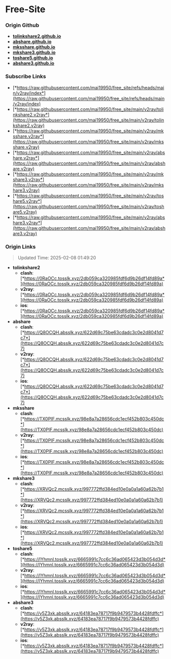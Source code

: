 # Free-Site

### Origin Github

- [**tolinkshare2.github.io**](https://github.com/tolinkshare2/tolinkshare2.github.io)
- [**abshare.github.io**](https://github.com/abshare/abshare.github.io)
- [**mksshare.github.io**](https://github.com/mksshare/mksshare.github.io)
- [**mkshare3.github.io**](https://github.com/mkshare3/mkshare3.github.io)
- [**toshare5.github.io**](https://github.com/toshare5/toshare5.github.io)
- [**abshare3.github.io**](https://github.com/abshare3/abshare3.github.io)

### Subscribe Links

- [*https://raw.githubusercontent.com/mai19950/free_site/refs/heads/main/v2ray/index*](https://raw.githubusercontent.com/mai19950/free_site/refs/heads/main/v2ray/index)
- [*https://raw.githubusercontent.com/mai19950/free_site/main/v2ray/tolinkshare2.v2ray*](https://raw.githubusercontent.com/mai19950/free_site/main/v2ray/tolinkshare2.v2ray)
- [*https://raw.githubusercontent.com/mai19950/free_site/main/v2ray/mksshare.v2ray*](https://raw.githubusercontent.com/mai19950/free_site/main/v2ray/mksshare.v2ray)
- [*https://raw.githubusercontent.com/mai19950/free_site/main/v2ray/abshare.v2ray*](https://raw.githubusercontent.com/mai19950/free_site/main/v2ray/abshare.v2ray)
- [*https://raw.githubusercontent.com/mai19950/free_site/main/v2ray/mkshare3.v2ray*](https://raw.githubusercontent.com/mai19950/free_site/main/v2ray/mkshare3.v2ray)
- [*https://raw.githubusercontent.com/mai19950/free_site/main/v2ray/toshare5.v2ray*](https://raw.githubusercontent.com/mai19950/free_site/main/v2ray/toshare5.v2ray)
- [*https://raw.githubusercontent.com/mai19950/free_site/main/v2ray/abshare3.v2ray*](https://raw.githubusercontent.com/mai19950/free_site/main/v2ray/abshare3.v2ray)

### Origin Links

> Updated Time: 2025-02-08 01:49:20

- **tolinkshare2**
  - **clash**: [*https://0RaOCc.tosslk.xyz/2db059ca320985fdf6d9b26df14fd89a*](https://0RaOCc.tosslk.xyz/2db059ca320985fdf6d9b26df14fd89a)
  - **v2ray**: [*https://0RaOCc.tosslk.xyz/2db059ca320985fdf6d9b26df14fd89a*](https://0RaOCc.tosslk.xyz/2db059ca320985fdf6d9b26df14fd89a)
  - **ios**: [*https://0RaOCc.tosslk.xyz/2db059ca320985fdf6d9b26df14fd89a*](https://0RaOCc.tosslk.xyz/2db059ca320985fdf6d9b26df14fd89a)
- **abshare**
  - **clash**: [*https://Q8OCQH.absslk.xyz/622d69c75be63cdadc3c0e2d8041d7c7*](https://Q8OCQH.absslk.xyz/622d69c75be63cdadc3c0e2d8041d7c7)
  - **v2ray**: [*https://Q8OCQH.absslk.xyz/622d69c75be63cdadc3c0e2d8041d7c7*](https://Q8OCQH.absslk.xyz/622d69c75be63cdadc3c0e2d8041d7c7)
  - **ios**: [*https://Q8OCQH.absslk.xyz/622d69c75be63cdadc3c0e2d8041d7c7*](https://Q8OCQH.absslk.xyz/622d69c75be63cdadc3c0e2d8041d7c7)
- **mksshare**
  - **clash**: [*https://TX0PIF.mcsslk.xyz/98e8a7a28656cdc1ecf452b803c450dc*](https://TX0PIF.mcsslk.xyz/98e8a7a28656cdc1ecf452b803c450dc)
  - **v2ray**: [*https://TX0PIF.mcsslk.xyz/98e8a7a28656cdc1ecf452b803c450dc*](https://TX0PIF.mcsslk.xyz/98e8a7a28656cdc1ecf452b803c450dc)
  - **ios**: [*https://TX0PIF.mcsslk.xyz/98e8a7a28656cdc1ecf452b803c450dc*](https://TX0PIF.mcsslk.xyz/98e8a7a28656cdc1ecf452b803c450dc)
- **mkshare3**
  - **clash**: [*https://XRVQc2.mcsslk.xyz/997772ffd384ed10e0a0a1a60a62b7b1*](https://XRVQc2.mcsslk.xyz/997772ffd384ed10e0a0a1a60a62b7b1)
  - **v2ray**: [*https://XRVQc2.mcsslk.xyz/997772ffd384ed10e0a0a1a60a62b7b1*](https://XRVQc2.mcsslk.xyz/997772ffd384ed10e0a0a1a60a62b7b1)
  - **ios**: [*https://XRVQc2.mcsslk.xyz/997772ffd384ed10e0a0a1a60a62b7b1*](https://XRVQc2.mcsslk.xyz/997772ffd384ed10e0a0a1a60a62b7b1)
- **toshare5**
  - **clash**: [*https://lYhmnl.tosslk.xyz/6665991c7cc6c36ad065423d3b054d3d*](https://lYhmnl.tosslk.xyz/6665991c7cc6c36ad065423d3b054d3d)
  - **v2ray**: [*https://lYhmnl.tosslk.xyz/6665991c7cc6c36ad065423d3b054d3d*](https://lYhmnl.tosslk.xyz/6665991c7cc6c36ad065423d3b054d3d)
  - **ios**: [*https://lYhmnl.tosslk.xyz/6665991c7cc6c36ad065423d3b054d3d*](https://lYhmnl.tosslk.xyz/6665991c7cc6c36ad065423d3b054d3d)
- **abshare3**
  - **clash**: [*https://v5Z3xk.absslk.xyz/64183ea78717f9b9479573b4428fdffc*](https://v5Z3xk.absslk.xyz/64183ea78717f9b9479573b4428fdffc)
  - **v2ray**: [*https://v5Z3xk.absslk.xyz/64183ea78717f9b9479573b4428fdffc*](https://v5Z3xk.absslk.xyz/64183ea78717f9b9479573b4428fdffc)
  - **ios**: [*https://v5Z3xk.absslk.xyz/64183ea78717f9b9479573b4428fdffc*](https://v5Z3xk.absslk.xyz/64183ea78717f9b9479573b4428fdffc)
